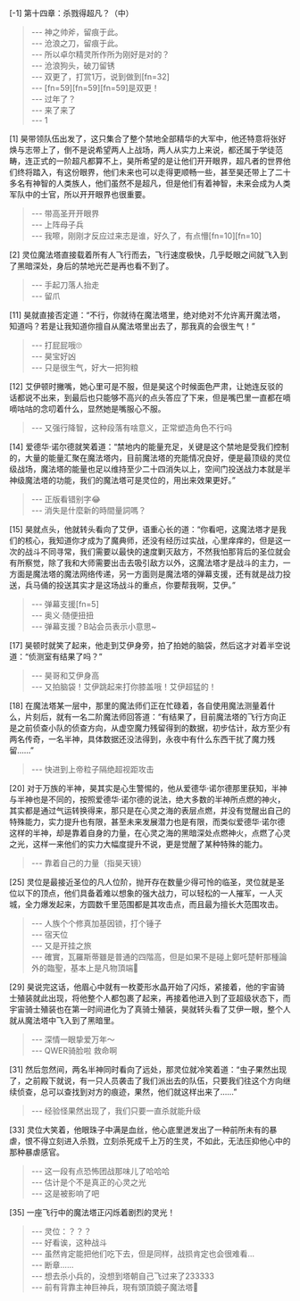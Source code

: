 
[-1] 第十四章：杀戮得超凡？（中）
>--- 神之帅斧，留痕于此。<br>
>--- 沧浪之刀，留痕于此。<br>
>--- 所以卓尔精灵所作所为刚好是对的？<br>
>--- 沧浪狗头，破刀留锈<br>
>--- 双更了，打赏1万，说到做到[fn=32]<br>
>--- [fn=59][fn=59][fn=59]是双更！<br>
>--- 过年了？<br>
>--- 来了来了<br>
>--- 1<br>

[1] 昊带领队伍出发了，这只集合了整个禁地全部精华的大军中，他还特意将张好焕与志带上了，倒不是说希望两人上战场，两人从实力上来说，都还属于学徒范畴，连正式的一阶超凡都算不上，昊所希望的是让他们开开眼界，超凡者的世界他们终将踏入，有这份眼界，他们未来也可以走得更顺畅一些，甚至昊还带上了二十多名有神智的人类族人，他们虽然不是超凡，但是他们有着神智，未来会成为人类军队中的士官，所以开开眼界也很重要。
>--- 带高圣开开眼界<br>
>--- 上阵母子兵<br>
>--- 我嚓，刚刚才反应过来志是谁，好久了，有点懵[fn=10][fn=10]<br>

[2] 灵位魔法塔直接载着所有人飞行而去，飞行速度极快，几乎眨眼之间就飞入到了黑暗深处，身后的禁地光芒是再也看不到了。
>--- 手起刀落人抬走<br>
>--- 留爪<br>

[11] 昊就直接否定道：“不行，你就待在魔法塔里，绝对绝对不允许离开魔法塔，知道吗？若是让我知道你擅自从魔法塔里出去了，那我真的会很生气！”
>--- 打屁屁哦🙄<br>
>--- 昊宝好凶<br>
>--- 只是很生气，好大一把狗粮<br>

[12] 艾伊顿时撇嘴，她心里可是不服，但是昊这个时候面色严肃，让她连反驳的话都说不出来，到最后也只能够不高兴的点头答应了下来，但是嘴巴里一直都在嘀嘀咕咕的念叨着什么，显然她是嘴服心不服。
>--- 又强行降智，这种段落有啥意义，正常塑造角色不行吗<br>

[14] 爱德华·诺尔德就笑着道：“禁地内的能量充足，关键是这个禁地是受我们控制的，大量的能量汇聚在魔法塔内，目前魔法塔的充能情况良好，便是最顶级的灵位级战场，魔法塔的能量也足以维持至少二十四消失以上，空间门投送战力本就是半神级魔法塔的功能，我们的魔法塔可是灵位的，用出来效果更好。”
>--- 正版看错别字😂<br>
>--- 消失是什麼新的時間量詞嗎？<br>

[15] 昊就点头，他就转头看向了艾伊，语重心长的道：“你看吧，这魔法塔才是我们的核心，我知道你才成为了魔典师，还没有经历过实战，心里痒痒的，但是这一次的战斗不同寻常，我们需要以最快的速度剿灭敌方，不然我怕那背后的圣位就会有所察觉，除了我和大师需要出击去吸引敌方以外，这魔法塔才是战斗的主力，一方面是魔法塔的魔法网络传递，另一方面则是魔法塔的弹幕支援，还有就是战力投送，兵马俑的投送其实才是这场战斗的重点，你要帮我啊，艾伊。”
>--- 弹幕支援[fn=5]<br>
>--- 奥义·随便扭扭<br>
>--- 弹幕支援？B站会员表示小意思~<br>

[17] 昊顿时就笑了起来，他走到艾伊身旁，拍了拍她的脑袋，然后这才对着半空说道：“侦测室有结果了吗？”
>--- 昊哥和艾伊身高<br>
>--- 又拍脑袋！艾伊跳起来打你膝盖哦！艾伊超猛的！<br>

[18] 在魔法塔某一层中，那里的魔法师们正在忙碌着，各自使用魔法测量着什么，片刻后，就有一名二阶魔法师回答道：“有结果了，目前魔法塔的飞行方向正是之前侦查小队的侦查方向，从虚空魔力残留得到的数据，初步估计，敌方至少有两名传奇，一名半神，具体数据还没法得到，永夜中有什么东西干扰了魔力残留……”
>--- 快进到上帝粒子隔绝超视距攻击<br>

[20] 对于万族的半神，昊其实是心生警惕的，他从爱德华·诺尔德那里获知，半神与半神也是不同的，按照爱德华·诺尔德的说法，绝大多数的半神所点燃的神火，其实都是通过气运转换得来，那只是在心灵之海的表层点燃，并没有觉醒出自己的特殊能力，实力提升也有限，甚至未来发展潜力也是有限，而类似爱德华·诺尔德这样的半神，却是靠着自身的力量，在心灵之海的黑暗深处点燃神火，点燃了心灵之光，这样一来他们的实力大幅度提升不说，更是觉醒了某种特殊的能力。
>--- 靠着自己的力量（指昊天镜）<br>

[25] 灵位是最接近圣位的凡人位阶，抛开存在数量少得可怜的临圣，灵位就是圣位以下的顶点，他们具备着难以想象的强大战力，可以轻松的一人摧军，一人灭城，全力爆发起来，方圆数千里范围都是其攻击点，而且最为擅长大范围攻击。
>--- 人族个个修真加基因锁，打个锤子<br>
>--- 宿天位<br>
>--- 又是开挂之旅<br>
>--- 確實，瓦羅斯蒂雖是普通的四階高，但是如果不是碰上鄭吒楚軒那種論外的臨聖，基本上是凡物頂端🤔<br>

[29] 昊说完这话，他眉心中就有一枚菱形水晶开始了闪烁，紧接着，他的宇宙骑士殖装就此出现，将他整个人都包裹了起来，再接着他进入到了亚超级状态下，而宇宙骑士殖装也在第一时间进化为了真骑士殖装，昊就转头看了艾伊一眼，整个人就从魔法塔中飞入到了黑暗里。
>--- 深情一眼挚爱万年～<br>
>--- QWER骑脸啦 救命啊<br>

[31] 然后忽然间，两名半神同时看向了远处，那灵位就冷笑着道：“虫子果然出现了，之前殿下就说，有一只人员袭击了我们派出去的队伍，只要我们往这个方向继续侦查，总可以查找到对方的痕迹，果然，他们就这样出来了……”
>--- 经验怪果然出现了，我们只要一直杀就能升级<br>

[33] 灵位大笑着，他眼珠子中满是血丝，他心底里迸发出了一种前所未有的暴虐，恨不得立刻进入杀戮，立刻杀死成千上万的生灵，不如此，无法压抑他心中的那种暴虐感官。
>--- 这一段有点恐怖团战那味儿了哈哈哈<br>
>--- 估计是个不是真正的心灵之光<br>
>--- 这是被影响了吧<br>

[35] 一座飞行中的魔法塔正闪烁着剧烈的灵光！
>--- 灵位：？？？<br>
>--- 好看诶，这种战斗<br>
>--- 虽然肯定能把他们吃下去，但是同样，战损肯定也会很难看…<br>
>--- 断章……<br>
>--- 想去杀小兵的，没想到塔朝自己飞过来了233333<br>
>--- 前有背靠主神巨神兵，現有頭頂鏡子魔法塔🤔<br>
